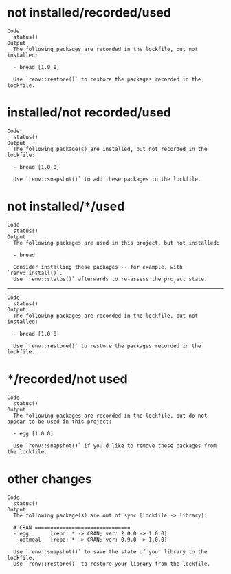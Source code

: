 # not installed/recorded/used

    Code
      status()
    Output
      The following packages are recorded in the lockfile, but not installed:
      
      - bread [1.0.0]
      
      Use `renv::restore()` to restore the packages recorded in the lockfile.
      

# installed/not recorded/used

    Code
      status()
    Output
      The following package(s) are installed, but not recorded in the lockfile:
      
      - bread [1.0.0]
      
      Use `renv::snapshot()` to add these packages to the lockfile.
      

# not installed/*/used

    Code
      status()
    Output
      The following packages are used in this project, but not installed:
      
      - bread
      
      Consider installing these packages -- for example, with `renv::install()`.
      Use `renv::status()` afterwards to re-assess the project state.
      

---

    Code
      status()
    Output
      The following packages are recorded in the lockfile, but not installed:
      
      - bread [1.0.0]
      
      Use `renv::restore()` to restore the packages recorded in the lockfile.
      

# */recorded/not used

    Code
      status()
    Output
      The following packages are recorded in the lockfile, but do not appear to be used in this project:
      
      - egg [1.0.0]
      
      Use `renv::snapshot()` if you'd like to remove these packages from the lockfile.
      

# other changes

    Code
      status()
    Output
      The following package(s) are out of sync [lockfile -> library]:
      
      # CRAN ===============================
      - egg       [repo: * -> CRAN; ver: 2.0.0 -> 1.0.0]
      - oatmeal   [repo: * -> CRAN; ver: 0.9.0 -> 1.0.0]
      
      Use `renv::snapshot()` to save the state of your library to the lockfile.
      Use `renv::restore()` to restore your library from the lockfile.
      

